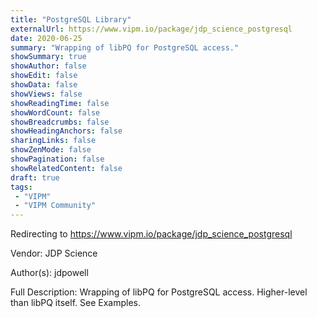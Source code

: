 ```yaml
---
title: "PostgreSQL Library"
externalUrl: https://www.vipm.io/package/jdp_science_postgresql
date: 2020-06-25
summary: "Wrapping of libPQ for PostgreSQL access."
showSummary: true
showAuthor: false
showEdit: false
showData: false
showViews: false
showReadingTime: false
showWordCount: false
showBreadcrumbs: false
showHeadingAnchors: false
sharingLinks: false
showZenMode: false
showPagination: false
showRelatedContent: false
draft: true
tags:
 - "VIPM"
 - "VIPM Community"
---
```


Redirecting to https://www.vipm.io/package/jdp_science_postgresql

Vendor: JDP Science

Author(s): jdpowell
 
Full Description:
Wrapping of libPQ for PostgreSQL access.  Higher-level than libPQ itself.  See Examples.
